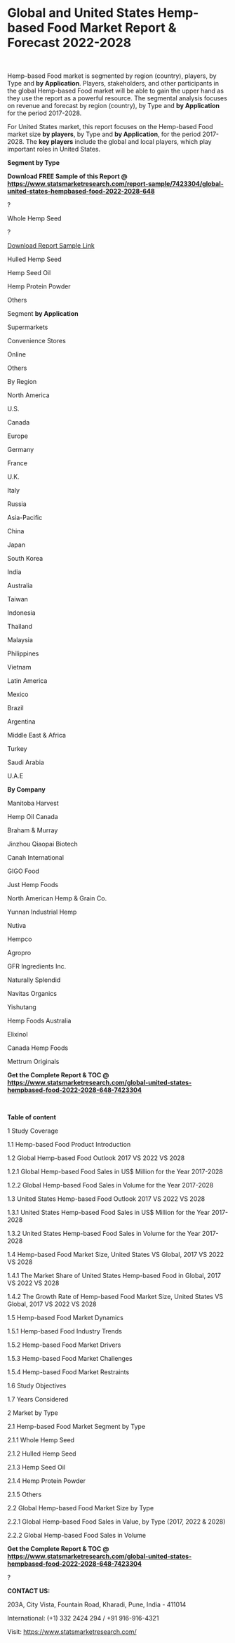 <h1>Global and United States Hemp-based Food Market Report & Forecast 2022-2028</h1><br/><p>Hemp-based Food market is segmented by region (country), players, by Type and <strong>by Application</strong>. Players, stakeholders, and other participants in the global Hemp-based Food market will be able to gain the upper hand as they use the report as a powerful resource. The segmental analysis focuses on revenue and forecast by region (country), by Type and <strong>by Application</strong> for the period 2017-2028.</p>
 
 
 
 <p>For United States market, this report focuses on the Hemp-based Food market size <strong>by players</strong>, by Type and <strong>by Application</strong>, for the period 2017-2028. The <strong>key players</strong> include the global and local players, which play important roles in United States.</p>
 
 
 
 <p><strong>Segment by Type</strong></p>
 
 
 
 <div><b>Download FREE Sample of this Report @ <a href="https://www.statsmarketresearch.com/download-free-sample/7423304/global-united-states-hempbased-food-2022-2028-648">https://www.statsmarketresearch.com/report-sample/7423304/global-united-states-hempbased-food-2022-2028-648</a></b></div>
 
 
 
 <p>? </p>
 
 
 
 <p>Whole Hemp Seed</p>
 
 
 
 <p>? </p>
 
 
 
 <p><a href="https://www.statsmarketresearch.com/download-free-sample/7423304/global-united-states-hempbased-food-2022-2028-648">Download Report Sample Link</a></p>
 
 
 
 <p>Hulled Hemp Seed</p>
 
 
 
 <p>Hemp Seed Oil</p>
 
 
 
 <p>Hemp Protein Powder</p>
 
 
 
 <p>Others</p>
 
 
 
 <p>Segment <strong>by Application</strong></p>
 
 
 
 <p>Supermarkets</p>
 
 
 
 <p>Convenience Stores</p>
 
 
 
 <p>Online</p>
 
 
 
 <p>Others</p>
 
 
 
 <p>By Region</p>
 
 
 
 <p>North America</p>
 
 
 
 <p>U.S.</p>
 
 
 
 <p>Canada</p>
 
 
 
 <p>Europe</p>
 
 
 
 <p>Germany</p>
 
 
 
 <p>France</p>
 
 
 
 <p>U.K.</p>
 
 
 
 <p>Italy</p>
 
 
 
 <p>Russia</p>
 
 
 
 <p>Asia-Pacific</p>
 
 
 
 <p>China</p>
 
 
 
 <p>Japan</p>
 
 
 
 <p>South Korea</p>
 
 
 
 <p>India</p>
 
 
 
 <p>Australia</p>
 
 
 
 <p>Taiwan</p>
 
 
 
 <p>Indonesia</p>
 
 
 
 <p>Thailand</p>
 
 
 
 <p>Malaysia</p>
 
 
 
 <p>Philippines</p>
 
 
 
 <p>Vietnam</p>
 
 
 
 <p>Latin America</p>
 
 
 
 <p>Mexico</p>
 
 
 
 <p>Brazil</p>
 
 
 
 <p>Argentina</p>
 
 
 
 <p>Middle East & Africa</p>
 
 
 
 <p>Turkey</p>
 
 
 
 <p>Saudi Arabia</p>
 
 
 
 <p>U.A.E</p>
 
 
 
 <p><strong>By Company</strong></p>
 
 
 
 <p>Manitoba Harvest</p>
 
 
 
 <p>Hemp Oil Canada</p>
 
 
 
 <p>Braham & Murray</p>
 
 
 
 <p>Jinzhou Qiaopai Biotech</p>
 
 
 
 <p>Canah International</p>
 
 
 
 <p>GIGO Food</p>
 
 
 
 <p>Just Hemp Foods</p>
 
 
 
 <p>North American Hemp & Grain Co.</p>
 
 
 
 <p>Yunnan Industrial Hemp</p>
 
 
 
 <p>Nutiva</p>
 
 
 
 <p>Hempco</p>
 
 
 
 <p>Agropro</p>
 
 
 
 <p>GFR Ingredients Inc.</p>
 
 
 
 <p>Naturally Splendid</p>
 
 
 
 <p>Navitas Organics</p>
 
 
 
 <p>Yishutang</p>
 
 
 
 <p>Hemp Foods Australia</p>
 
 
 
 <p>Elixinol</p>
 
 
 
 <p>Canada Hemp Foods</p>
 
 
 
 <p>Mettrum Originals</p>
 
 
 
 <div><b>Get the Complete Report & TOC @ <a href="https://www.statsmarketresearch.com/global-united-states-hempbased-food-2022-2028-648-7423304">https://www.statsmarketresearch.com/global-united-states-hempbased-food-2022-2028-648-7423304</a></b></div>
 
 
 
 <p><br />
 
 <b>Table of content</b></p>
 
 
 
 <p>1 Study Coverage<br />
 
 1.1 Hemp-based Food Product Introduction<br />
 
 1.2 Global Hemp-based Food Outlook 2017 VS 2022 VS 2028<br />
 
 1.2.1 Global Hemp-based Food Sales in US$ Million for the Year 2017-2028<br />
 
 1.2.2 Global Hemp-based Food Sales in Volume for the Year 2017-2028<br />
 
 1.3 United States Hemp-based Food Outlook 2017 VS 2022 VS 2028<br />
 
 1.3.1 United States Hemp-based Food Sales in US$ Million for the Year 2017-2028<br />
 
 1.3.2 United States Hemp-based Food Sales in Volume for the Year 2017-2028<br />
 
 1.4 Hemp-based Food Market Size, United States VS Global, 2017 VS 2022 VS 2028<br />
 
 1.4.1 The Market Share of United States Hemp-based Food in Global, 2017 VS 2022 VS 2028<br />
 
 1.4.2 The Growth Rate of Hemp-based Food Market Size, United States VS Global, 2017 VS 2022 VS 2028<br />
 
 1.5 Hemp-based Food Market Dynamics<br />
 
 1.5.1 Hemp-based Food Industry Trends<br />
 
 1.5.2 Hemp-based Food Market Drivers<br />
 
 1.5.3 Hemp-based Food Market Challenges<br />
 
 1.5.4 Hemp-based Food Market Restraints<br />
 
 1.6 Study Objectives<br />
 
 1.7 Years Considered<br />
 
 2 Market by Type<br />
 
 2.1 Hemp-based Food Market Segment by Type<br />
 
 2.1.1 Whole Hemp Seed<br />
 
 2.1.2 Hulled Hemp Seed<br />
 
 2.1.3 Hemp Seed Oil<br />
 
 2.1.4 Hemp Protein Powder<br />
 
 2.1.5 Others<br />
 
 2.2 Global Hemp-based Food Market Size by Type<br />
 
 2.2.1 Global Hemp-based Food Sales in Value, by Type (2017, 2022 & 2028)<br />
 
 2.2.2 Global Hemp-based Food Sales in Volume</p>
 
 
 
 <div><b>Get the Complete Report & TOC @ <a href="https://www.statsmarketresearch.com/global-united-states-hempbased-food-2022-2028-648-7423304">https://www.statsmarketresearch.com/global-united-states-hempbased-food-2022-2028-648-7423304</a></b></div>
 
 
 
 <p>? </p>
 
 
 
 <p><b>CONTACT US:</b><br />
 
 203A, City Vista, Fountain Road, Kharadi, Pune, India - 411014<br />
 
 International: (+1) 332 2424 294 / +91 916-916-4321<br />
 
 Visit: <a href="https://www.statsmarketresearch.com/">https://www.statsmarketresearch.com/</a></p>